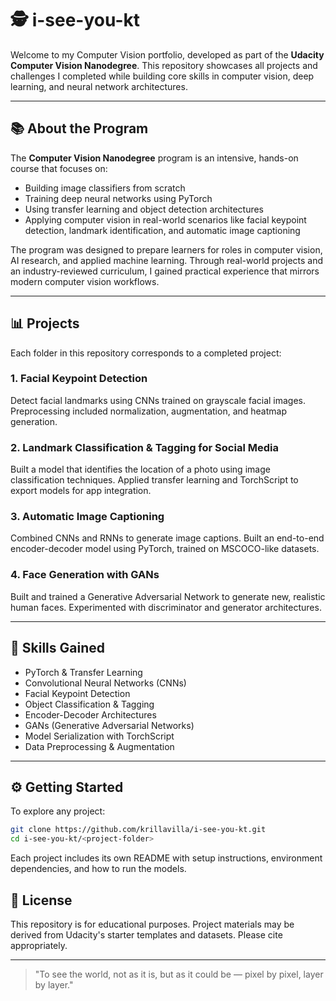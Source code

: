 # 🕵️ i-see-you-kt

Welcome to my Computer Vision portfolio, developed as part of the **Udacity Computer Vision Nanodegree**. This repository showcases all projects and challenges I completed while building core skills in computer vision, deep learning, and neural network architectures.

---

## 📚 About the Program

The **Computer Vision Nanodegree** program is an intensive, hands-on course that focuses on:

- Building image classifiers from scratch
- Training deep neural networks using PyTorch
- Using transfer learning and object detection architectures
- Applying computer vision in real-world scenarios like facial keypoint detection, landmark identification, and automatic image captioning

The program was designed to prepare learners for roles in computer vision, AI research, and applied machine learning. Through real-world projects and an industry-reviewed curriculum, I gained practical experience that mirrors modern computer vision workflows.

---

## 📊 Projects

Each folder in this repository corresponds to a completed project:

### 1. **Facial Keypoint Detection**
Detect facial landmarks using CNNs trained on grayscale facial images. Preprocessing included normalization, augmentation, and heatmap generation.

### 2. **Landmark Classification & Tagging for Social Media**
Built a model that identifies the location of a photo using image classification techniques. Applied transfer learning and TorchScript to export models for app integration.

### 3. **Automatic Image Captioning**
Combined CNNs and RNNs to generate image captions. Built an end-to-end encoder-decoder model using PyTorch, trained on MSCOCO-like datasets.

### 4. **Face Generation with GANs**
Built and trained a Generative Adversarial Network to generate new, realistic human faces. Experimented with discriminator and generator architectures.

---

## 🌟 Skills Gained

- PyTorch & Transfer Learning
- Convolutional Neural Networks (CNNs)
- Facial Keypoint Detection
- Object Classification & Tagging
- Encoder-Decoder Architectures
- GANs (Generative Adversarial Networks)
- Model Serialization with TorchScript
- Data Preprocessing & Augmentation

---

## ⚙️ Getting Started

To explore any project:

```bash
git clone https://github.com/krillavilla/i-see-you-kt.git
cd i-see-you-kt/<project-folder>
```

Each project includes its own README with setup instructions, environment dependencies, and how to run the models.

## 📝 License

This repository is for educational purposes. Project materials may be derived from Udacity's starter templates and datasets. Please cite appropriately.

---

> "To see the world, not as it is, but as it could be — pixel by pixel, layer by layer."
